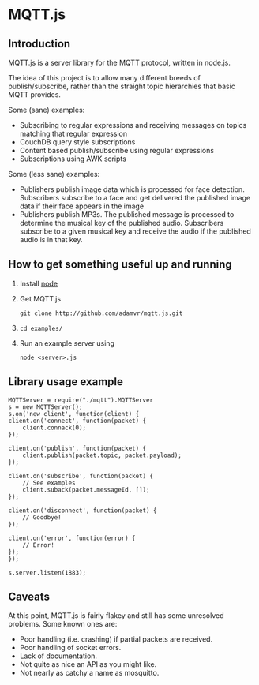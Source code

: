 MQTT.js
=======

Introduction
------------
MQTT.js is a server library for the MQTT protocol, written in node.js.

The idea of this project is to allow many different
breeds of publish/subscribe, rather than the straight
topic hierarchies that basic MQTT provides.

Some (sane) examples:

* Subscribing to regular expressions and receiving
messages on topics matching that regular expression
* CouchDB query style subscriptions
* Content based publish/subscribe using regular
expressions
* Subscriptions using AWK scripts

Some (less sane) examples:

*   Publishers publish image data which is processed for
    face detection. Subscribers subscribe to a face and
    get delivered the published image data if their face
    appears in the image
*   Publishers publish MP3s. The published message is
    processed to determine the musical key of the published
    audio. Subscribers subscribe to a given musical key
    and receive the audio if the published audio is in that
    key.

How to get something useful up and running
------------------------------------------

1. Install [node](http://github.com/joyent/node.js)
2. Get MQTT.js

	`git clone http://github.com/adamvr/mqtt.js.git`

3. `cd examples/`
4. Run an example server using

	`node <server>.js`
    
Library usage example
---------------------

    MQTTServer = require("./mqtt").MQTTServer
    s = new MQTTServer();
    s.on('new_client', function(client) {
	client.on('connect', function(packet) {
	    client.connack(0);
	});

	client.on('publish', function(packet) {
	    client.publish(packet.topic, packet.payload);
	});

	client.on('subscribe', function(packet) {
	    // See examples
	    client.suback(packet.messageId, []);
	});

	client.on('disconnect', function(packet) {
	    // Goodbye!
	});

	client.on('error', function(error) {
	    // Error!
	});
    });

    s.server.listen(1883);

Caveats
-------

At this point, MQTT.js is fairly flakey and still has some unresolved problems.
Some known ones are:

*	Poor handling (i.e. crashing) if partial packets are received.
*	Poor handling of socket errors.
*	Lack of documentation. 
*	Not quite as nice an API as you might like.
*	Not nearly as catchy a name as mosquitto.

